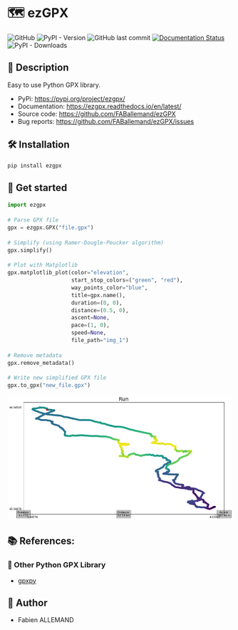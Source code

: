 # 🗺️ ezGPX

![GitHub](https://img.shields.io/github/license/FABallemand/ezGPX)
![PyPI - Version](https://img.shields.io/pypi/v/ezgpx)
![GitHub last commit](https://img.shields.io/github/last-commit/FABallemand/ezGPX/main)
[![Documentation Status](https://readthedocs.org/projects/ezgpx/badge/?version=latest)](https://ezgpx.readthedocs.io/en/latest/?badge=latest)
![PyPI - Downloads](https://img.shields.io/pypi/dm/ezgpx)

## 🔎 Description
Easy to use Python GPX library.

- PyPi: https://pypi.org/project/ezgpx/
- Documentation: https://ezgpx.readthedocs.io/en/latest/
- Source code: https://github.com/FABallemand/ezGPX
- Bug reports: https://github.com/FABallemand/ezGPX/issues

## 🛠️ Installation

```bash
pip install ezgpx
```

## 🏁 Get started

```python
import ezgpx

# Parse GPX file
gpx = ezgpx.GPX("file.gpx")

# Simplify (using Ramer-Dougle-Peucker algorithm)
gpx.simplify()

# Plot with Matplotlib
gpx.matplotlib_plot(color="elevation",
                    start_stop_colors=("green", "red"),
                    way_points_color="blue",
                    title=gpx.name(),
                    duration=(0, 0),
                    distance=(0.5, 0),
                    ascent=None,
                    pace=(1, 0),
                    speed=None,
                    file_path="img_1")

# Remove metadata
gpx.remove_metadata()

# Write new simplified GPX file
gpx.to_gpx("new_file.gpx")
```
![](img/matplotlib_plot_1.png)

## 📚 References:

### 🧭 Other Python GPX Library
- [gpxpy](https://github.com/tkrajina/gpxpy)

## 👤 Author
- Fabien ALLEMAND